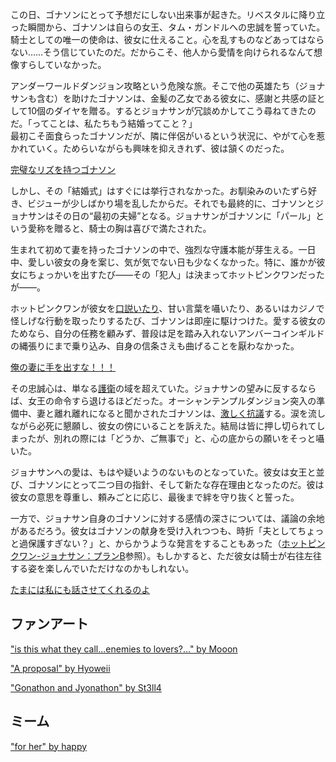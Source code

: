 <!-- title: 僕のパール！ -->
<!-- relationship: Marriage -->

この日、ゴナソンにとって予想だにしない出来事が起きた。リベスタルに降り立った瞬間から、ゴナソンは自らの女王、タム・ガンドルへの忠誠を誓っていた。騎士としての唯一の使命は、彼女に仕えること。心を乱すものなどあってはならない……そう信じていたのだ。だからこそ、他人から愛情を向けられるなんて想像すらしていなかった。

アンダーワールドダンジョン攻略という危険な旅。そこで他の英雄たち（ジョナサンも含む）を助けたゴナソンは、金髪の乙女である彼女に、感謝と共感の証として10個のダイヤを贈る。するとジョナサンが冗談めかしてこう尋ねてきたのだ。「ってことは、私たちもう結婚ってこと？」  
最初こそ面食らったゴナソンだが、隣に伴侶がいるという状況に、やがて心を惹かれていく。ためらいながらも興味を抑えきれず、彼は頷くのだった。

[完璧なリズを持つゴナソン](#embed:https://www.youtube.com/live/kB2jUKUsxtE?t=2046)

しかし、その「結婚式」はすぐには挙行されなかった。お馴染みのいたずら好き、ビジューが少しばかり場を乱したからだ。それでも最終的に、ゴナソンとジョナサンはその日の“最初の夫婦”となる。ジョナサンがゴナソンに「パール」という愛称を贈ると、騎士の胸は喜びで満たされた。

生まれて初めて妻を持ったゴナソンの中で、強烈な守護本能が芽生える。一日中、愛しい彼女の身を案じ、気が気でない日も少なくなかった。特に、誰かが彼女にちょっかいを出すたび――その「犯人」は決まってホットピンクワンだったが――。

ホットピンクワンが彼女を[口説いたり](https://www.youtube.com/live/kB2jUKUsxtE?feature=shared&t=3460)、甘い言葉を囁いたり、あるいはカジノで怪しげな行動を取ったりするたび、ゴナソンは即座に駆けつけた。愛する彼女のためなら、自分の任務を顧みず、普段は足を踏み入れないアンバーコインギルドの縄張りにまで乗り込み、自身の信条さえも曲げることを厭わなかった。

[俺の妻に手を出すな！！！](#embed:https://www.youtube.com/live/kB2jUKUsxtE?t=3980)

その忠誠心は、単なる[護衛](https://www.youtube.com/live/kB2jUKUsxtE?feature=shared&t=6395)の域を超えていた。ジョナサンの望みに反するならば、女王の命令すら退けるほどだった。オーシャンテンプルダンジョン突入の準備中、妻と離れ離れになると聞かされたゴナソンは、[激しく抗議](https://www.youtube.com/live/kB2jUKUsxtE?feature=shared&t=10437)する。涙を流しながら必死に懇願し、彼女の傍にいることを訴えた。結局は皆に押し切られてしまったが、別れの際には「どうか、ご無事で」と、心の底からの願いをそっと囁いた。

ジョナサンへの愛は、もはや疑いようのないものとなっていた。彼女は女王と並び、ゴナソンにとって二つ目の指針、そして新たな存在理由となったのだ。彼は彼女の意思を尊重し、頼みごとに応じ、最後まで絆を守り抜くと誓った。

一方で、ジョナサン自身のゴナソンに対する感情の深さについては、議論の余地があるだろう。彼女はゴナソンの献身を受け入れつつも、時折「夫としてちょっと過保護すぎない？」と、からかうような発言をすることもあった（[ホットピンクワン-ジョナサン：プランB](#edge:ame-irys)参照）。もしかすると、ただ彼女は騎士が右往左往する姿を楽しんでいただけなのかもしれない。

[たまには私にも話させてくれるのよ](#embed:https://www.youtube.com/live/kB2jUKUsxtE?feature=shared&t=9740)

## ファンアート

["is this what they call...enemies to lovers?..." by Mooon](https://x.com/Moon_LDL/status/1830455614625001879)

["A proposal" by Hyoweii](https://x.com/weiiyxn/status/1830844192723255551)

["Gonathon and Jyonathon" by St3ll4](https://x.com/sssst3ll4/status/1834360675503837275)

## ミーム

["for her" by happy](https://x.com/yppah1060/status/1830867181598580907)
